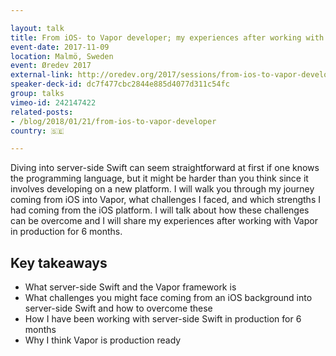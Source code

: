 ```yaml
---

layout: talk
title: From iOS- to Vapor developer; my experiences after working with server-side Swift in production for 6 months
event-date: 2017-11-09
location: Malmö, Sweden
event: Øredev 2017
external-link: http://oredev.org/2017/sessions/from-ios-to-vapor-developer-my-experiences-after-working-with-server-side-swift-in-production-for-6-months
speaker-deck-id: dc7f477cbc2844e885d4077d311c54fc
group: talks
vimeo-id: 242147422
related-posts:
- /blog/2018/01/21/from-ios-to-vapor-developer
country: 🇸🇪

---
```


Diving into server-side Swift can seem straightforward at first if one knows the programming language, but it might be harder than you think since it involves developing on a new platform. I will walk you through my journey coming from iOS into Vapor, what challenges I faced, and which strengths I had coming from the iOS platform. I will talk about how these challenges can be overcome and I will share my experiences after working with Vapor in production for 6 months.

## Key takeaways
- What server-side Swift and the Vapor framework is
- What challenges you might face coming from an iOS background into server-side Swift and how to overcome these
- How I have been working with server-side Swift in production for 6 months
- Why I think Vapor is production ready